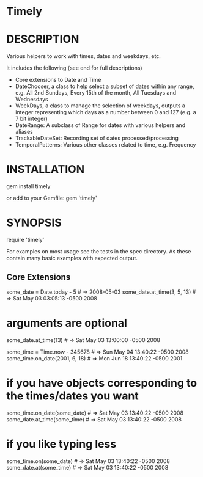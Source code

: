 Timely
======

# DESCRIPTION

Various helpers to work with times, dates and weekdays, etc.

It includes the following (see end for full descriptions)
* Core extensions to Date and Time
* DateChooser, a class to help select a subset of dates within any range, e.g. All 2nd Sundays, Every 15th of the month, All Tuesdays and Wednesdays
* WeekDays, a class to manage the selection of weekdays, outputs a integer representing which days as a number between 0 and 127 (e.g. a 7 bit integer)
* DateRange: A subclass of Range for dates with various helpers and aliases
* TrackableDateSet: Recording set of dates processed/processing
* TemporalPatterns: Various other classes related to time, e.g. Frequency

# INSTALLATION

gem install timely

or add to your Gemfile:
gem 'timely'

# SYNOPSIS

require 'timely'

For examples on most usage see the tests in the spec directory.
As these contain many basic examples with expected output.

## Core Extensions

some_date = Date.today - 5      # => 2008-05-03
some_date.at_time(3, 5, 13)     # => Sat May 03 03:05:13 -0500 2008

# arguments are optional
some_date.at_time(13)           # => Sat May 03 13:00:00 -0500 2008

some_time = Time.now - 345678   # => Sun May 04 13:40:22 -0500 2008
some_time.on_date(2001, 6, 18)  # => Mon Jun 18 13:40:22 -0500 2001

# if you have objects corresponding to the times/dates you want
some_time.on_date(some_date)    # => Sat May 03 13:40:22 -0500 2008
some_date.at_time(some_time)    # => Sat May 03 13:40:22 -0500 2008

# if you like typing less
some_time.on(some_date)         # => Sat May 03 13:40:22 -0500 2008
some_date.at(some_time)         # => Sat May 03 13:40:22 -0500 2008
